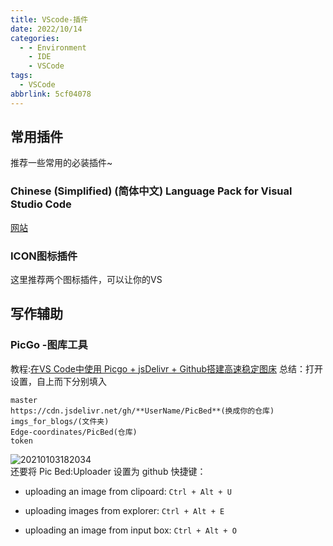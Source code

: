 ```yaml
---
title: VScode-插件
date: 2022/10/14
categories:
  - - Environment
    - IDE
    - VSCode
tags:
  - VSCode
abbrlink: 5cf04078
---
```


## 常用插件
推荐一些常用的必装插件~
### Chinese (Simplified) (简体中文) Language Pack for Visual Studio Code
[网站](https://marketplace.visualstudio.com/items?itemName=MS-CEINTL.vscode-language-pack-zh-hans)

### ICON图标插件
这里推荐两个图标插件，可以让你的VS

## 写作辅助
### PicGo -图库工具
教程:[在VS Code中使用 Picgo + jsDelivr + Github搭建高速稳定图床](https://blog.csdn.net/kan2016/article/details/107507809)
总结：打开设置，自上而下分别填入  
```
master  
https://cdn.jsdelivr.net/gh/**UserName/PicBed**(换成你的仓库)   
imgs_for_blogs/(文件夹)  
Edge-coordinates/PicBed(仓库)  
token  
```
![20210103182034](https://cdn.jsdelivr.net/gh/Edge-coordinates/PicBed/imgs_for_blogs/20210103182034.png)  
还要将 Pic Bed:Uploader 设置为 github
快捷键：
*   uploading an image from clipoard: `Ctrl + Alt + U`
    
*   uploading images from explorer: `Ctrl + Alt + E`
    
*   uploading an image from input box: `Ctrl + Alt + O`

